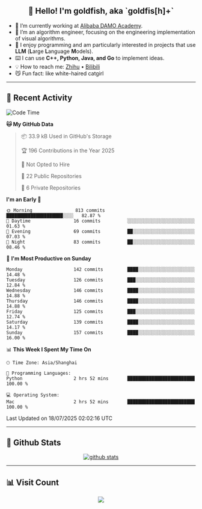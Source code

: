 
<h2 align="center">👋 Hello! I'm goldfish, aka `goldfis[h]+`</h2>

- 📍 I’m currently working at [Alibaba DAMO Academy](https://damo.alibaba.com/).  
- 🌱 I’m an algorithm engineer, focusing on the engineering implementation of visual algorithms.  
- 💬 I enjoy programming and am particularly interested in projects that use **LLM** (**L**arge **L**anguage **M**odels).   
- ⌨️ I can use **C++, Python, Java, and Go** to implement ideas.  
- 💡 How to reach me: [Zhihu](https://www.zhihu.com/people/goldfishh) • [Bilibili](https://space.bilibili.com/11349246)  
- 😼 Fun fact: like white-haired catgirl  

-------

## 🔧 Recent Activity

<!--START_SECTION:waka-->
![Code Time](http://img.shields.io/badge/Code%20Time-97%20hrs%207%20mins-blue)

**🐱 My GitHub Data** 

> 📦 33.9 kB Used in GitHub's Storage 
 > 
> 🏆 196 Contributions in the Year 2025
 > 
> 🚫 Not Opted to Hire
 > 
> 📜 22 Public Repositories 
 > 
> 🔑 6 Private Repositories 
 > 
**I'm an Early 🐤** 

```text
🌞 Morning                813 commits         █████████████████████░░░░   82.87 % 
🌆 Daytime                16 commits          ░░░░░░░░░░░░░░░░░░░░░░░░░   01.63 % 
🌃 Evening                69 commits          ██░░░░░░░░░░░░░░░░░░░░░░░   07.03 % 
🌙 Night                  83 commits          ██░░░░░░░░░░░░░░░░░░░░░░░   08.46 % 
```
📅 **I'm Most Productive on Sunday** 

```text
Monday                   142 commits         ████░░░░░░░░░░░░░░░░░░░░░   14.48 % 
Tuesday                  126 commits         ███░░░░░░░░░░░░░░░░░░░░░░   12.84 % 
Wednesday                146 commits         ████░░░░░░░░░░░░░░░░░░░░░   14.88 % 
Thursday                 146 commits         ████░░░░░░░░░░░░░░░░░░░░░   14.88 % 
Friday                   125 commits         ███░░░░░░░░░░░░░░░░░░░░░░   12.74 % 
Saturday                 139 commits         ████░░░░░░░░░░░░░░░░░░░░░   14.17 % 
Sunday                   157 commits         ████░░░░░░░░░░░░░░░░░░░░░   16.00 % 
```


📊 **This Week I Spent My Time On** 

```text
🕑︎ Time Zone: Asia/Shanghai

💬 Programming Languages: 
Python                   2 hrs 52 mins       █████████████████████████   100.00 % 

💻 Operating System: 
Mac                      2 hrs 52 mins       █████████████████████████   100.00 % 
```


 Last Updated on 18/07/2025 02:02:16 UTC
<!--END_SECTION:waka-->

-------

## 📆 Github Stats

<p align="center">
    <a href="https://github.com/anuraghazra/github-readme-stats">
      <img src="https://github-readme-stats.vercel.app/api?username=goldfishh&show_icons=true&theme=dracula" alt="github stats" />
    </a>
</p>

-------

## 📊 Visit Count

<p align="center">
  <a href="https://count.getloli.com/"><img src="https://count.getloli.com/get/@:goldfishh?theme=rule34"></a>
</p>
